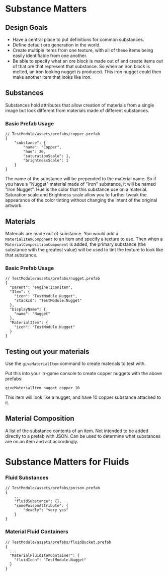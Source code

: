 # Substance Matters

## Design Goals

- Have a central place to put definitions for common substances.
- Define default ore generation in the world.
- Create multiple items from one texture, with all of these items being easily identifiable from one another.
- Be able to specify what an ore block is made out of and create items out of that ore that represent that substance.
  So when an iron block is melted, an iron looking nugget is produced.
  This iron nugget could then make another item that looks like iron.

## Substances

Substances hold attributes that allow creation of materials from a single image but look different from materials made of different substances.

### Basic Prefab Usage

```json5
// TestModule/assets/prefabs/copper.prefab
{
    "substance": {
        "name": "Copper",
        "hue": 20,
        "saturationScale": 1,
        "brightnessScale": 1
    }
}
```

The name of the substance will be prepended to the material name.
So if you have a "Nugget" material made of "Iron" substance, it will be named "Iron Nugget".
Hue is the color that this substance use on a material.
Saturation scale and Brightness scale allow you to further tweak the appearance of the color tinting without changing the intent of the original artwork.

## Materials

Materials are made out of substance.
You would add a `MaterialItemComponent` to an item and specify a texture to use.
Then when a `MaterialCompositionComponent` is added, the primary substance (the substance with the greatest value) will be used to tint the texture to look like that substance.

### Basic Prefab Usage

```json5
// TestModule/assets/prefabs/nugget.prefab
{
  "parent": "engine:iconItem",
  "Item": {
    "icon": "TestModule.Nugget",
    "stackId": "TestModule:Nugget"
  },
  "DisplayName": {
    "name": "Nugget"
  },
  "MaterialItem": {
    "icon": "TestModule.Nugget"
  }
}
```

## Testing out your materials

Use the `giveMaterialItem` command to create materials to test with.

Put this into your in-game console to create copper nuggets with the above prefabs: 

```
giveMaterialItem nugget copper 10
```

This item will look like a nugget,  and have 10 copper substance attached to it.


## Material Composition

A list of the substance contents of an item.
Not intended to be added directly to a prefab with JSON.
Can be used to determine what substances are on an item and act accordingly.

# Substance Matters for Fluids

### Fluid Substances

```json5
// TestModule/assets/prefabs/poison.prefab
{
    ...
    "fluidSubstance": {},
    "somePoisonAttribute": {
        "deadly": "very yes"
    }
}
```

### Material Fluid Containers

```json5
// TestModule/assets/prefabs/fluidBucket.prefab
{
  ...
  "MaterialFluidItemContainer": {
    "fluidIcon": "TestModule.Nugget"
  }
}
```

